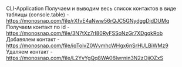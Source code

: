 CLI-Application
Получаем и выводим весь список контактов в виде таблицы (console.table) - https://monosnap.com/file/rXfvE4aNww56rQJC5GNydggDjdDUMq
Получаем контакт по id - https://monosnap.com/file/3N7tXz7rI80RyFSSoNzGr7XDgqkRob
Добавялем контакт - https://monosnap.com/file/iqToivZ0WvmhcWHgx6nSrHULBiWMz9
Удаляем контакт - https://monosnap.com/file/L2YvYgQq8WA06Iwrnin3N2zOjiOZxS
